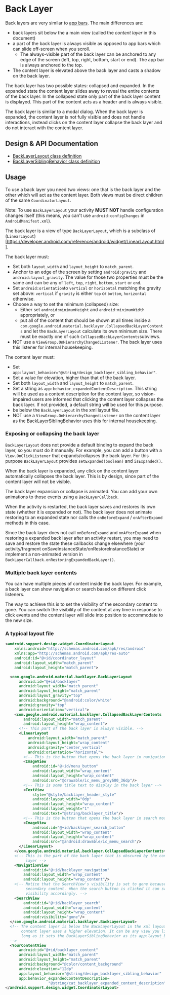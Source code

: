 <!--docs:
title: "Back Layer"
layout: detail
section: components
excerpt: "Back layers are views that sit below a main content layer with some content in the back layer being obscured by the content layer."
path: /catalog/back-layer-layout/
-->

# Back Layer

Back layers are very similar to [app bars](AppBarLayout.md). The main
differences are:

-   back layers sit below the a main view (called the *content layer* in this
    document)
-   a part of the back layer is always visible as opposed to app bars which can
    slide off-screen when you scroll.
    -   The always-visible part of the back layer can be anchored to any edge of
        the screen (left, top, right, bottom, start or end). The app bar is
        always anchored to the top.
-   The content layer is elevated above the back layer and casts a shadow on the
    back layer.

The back layer has two possible states: collapsed and expanded. In the expanded
state the content layer slides away to reveal the entire contents of the back
layer. In the collapsed state only part of the back layer content is displayed.
This part of the content acts as a header and is always visible.

The back layer is similar to a modal dialog. When the back layer is expanded,
the content layer is not fully visible and does not handle interactions, instead
clicks on the content layer collapse the back layer and do not interact with the
content layer.

## Design & API Documentation

-   [BackLayerLayout class
    definition](https://github.com/material-components/material-components-android/tree/master/lib/java/com/google/android/material/backlayer/BackLayerLayout.java)
    <!--{: .icon-list-item.icon-list-item--link }-->
-   [BackLayerSiblingBehavior class
    definition](https://github.com/material-components/material-components-android/tree/master/lib/java/com/google/android/material/backlayer/BackLayerSiblingBehavior.java)
    <!--{: .icon-list-item.icon-list-item--link }--> <!--{: .icon-list }-->

## Usage

To use a back layer you need two views: one that is the back layer and the other
which will act as the content layer. Both views must be direct children of the
same `CoordinatorLayout`.

Note: To use `BackLayerLayout` your activity **MUST NOT** handle configuration
changes itself (this means, you can't use `android:configChanges` in
`AndroidManifest.xml`).

The back layer is a view of type `BackLayerLayout`, which is a subclass of
(`LinearLayout`)[https://developer.android.com/reference/android/widget/LinearLayout.html].

The back layer must:

-   Set both `layout_width` and `layout_height` to `match_parent`.
-   Anchor to an edge of the screen by setting `android:gravity` and
    `android:layout_gravity`. The value for those two properties must be the
    same and can be any of `left`, `top`, `right`, `bottom`, `start` or `end`.
-   Set `android:orientation`to `vertical` or `horizontal` matching the gravity
    set above: `vertical` if `gravity` is either `top` or `bottom`, `horizontal`
    otherwise.
-   Choose a way to set the minimum (collapsed) size:
    -   Either set `android:minimumHeight` and `android:minimumWidth`
        appropriately, or
    -   put all of the content that should be shown at all times inside a
        `com.google.android.material.backlayer.CollapsedBackLayerContents` and let
        the `BackLayerLayout` calculate its own minimum size. There must be
        exactly one of such `CollapsedBackLayerContents`subviews.
-   NOT use a `ViewGroup.OnHierarchyChangedListener`. The back layer uses
    this listener for internal housekeeping.

The content layer must:

-   Set `app:layout_behavior="@string/design_backlayer_sibling_behavior"`.
-   Set a value for elevation, higher than that of the back layer.
-   Set both `layout_width` and `layout_height` to `match_parent`.
-   Set a string as `app:behavior_expandedContentDescription`. This string will
    be used as a content description for the content layer, so vision-impaired
    users are informed that clicking the content layer collapses the back layer.
    If not provided, a default string will be used for this purpose.
-   be below the `BackLayerLayout` in the xml layout file.
-   NOT use a `ViewGroup.OnHierarchyChangedListener` on the content layer as the
    BackLayerSiblingBehavior uses this for internal housekeeping.

### Exposing or collapsing the back layer

`BackLayerLayout` does not provide a default binding to expand the back layer,
so you must do it manually. For example, you can add a button with a
`View.OnClickListener` that expands/collapses the back layer. For this purpose
`BackLayerLayout` provides `setExpanded(boolean)` and `isExpanded()`.

When the back layer is expanded, any click on the content layer automatically
collapses the back layer. This is by design, since part of the content layer
will not be visible.

The back layer expansion or collapse is animated. You can add your own
animations to those events using a `BackLayerCallback`.

When the activity is restarted, the back layer saves and restores its own state
(whether it is expanded or not). The back layer does not animate restoring to an
expanded state nor calls the `onBeforeExpand` / `onAfterExpand` methods in this
case.

Since the back layer does not call `onBeforeExpand` and `onAfterExpand` when
restoring a expanded back layer after an activity restart, you may need to save
and restore the state these callbacks change elsewhere (your activity/fragment
onSaveInstanceState/onRestoreInstanceState) or implement a non-animated version
in `BackLayerCallback.onRestoringExpandedBackLayer()`.

### Multiple back layer contents

You can have multiple pieces of content inside the back layer. For example, a
back layer can show navigation or search based on different click listeners.

The way to achieve this is to set the visibility of the secondary content to
gone. You can switch the visibility of the content at any time in response to
click events and the content layer will slide into position to accommodate to
the new size.

### A typical layout file

```xml
<android.support.design.widget.CoordinatorLayout
    xmlns:android="http://schemas.android.com/apk/res/android"
    xmlns:app="http://schemas.android.com/apk/res-auto"
    android:id="@+id/coordinator_layout"
    android:layout_width="match_parent"
    android:layout_height="match_parent">

  <com.google.android.material.backlayer.BackLayerLayout
      android:id="@+id/backlayer"
      android:layout_width="match_parent"
      android:layout_height="match_parent"
      android:layout_gravity="top"
      android:background="@android:color/white"
      android:gravity="top"
      android:orientation="vertical">
    <com.google.android.material.backlayer.CollapsedBackLayerContents
        android:layout_width="match_parent"
        android:layout_height="wrap_content">
      <!-- This part of the back layer is always visible. -->
      <LinearLayout
          android:layout_width="match_parent"
          android:layout_height="wrap_content"
          android:gravity="center_vertical"
          android:orientation="horizontal">
        <!-- This is the button that opens the back layer in navigation mode -->
        <ImageView
            android:id="@+id/menu_button"
            android:layout_width="wrap_content"
            android:layout_height="wrap_content"
            android:src="@drawable/ic_menu_grey600_36dp"/>
        <!-- This is some title text to display in the back layer -->
        <TextView
            style="@style/backlayer_header_style"
            android:layout_width="0dp"
            android:layout_height="wrap_content"
            android:layout_weight="1"
            android:text="@string/backlayer_title"/>
        <!-- This is the button that opens the back layer in search mode -->
        <ImageView
            android:id="@+id/backlayer_search_button"
            android:layout_width="wrap_content"
            android:layout_height="wrap_content"
            android:src="@android:drawable/ic_menu_search"/>
      </LinearLayout>
    </com.google.android.material.backlayer.CollapsedBackLayerContents>
    <!-- This is the part of the back layer that is obscured by the content
         layer -->
    <NavigationView
        android:id="@+id/backlayer_navigation"
        android:layout_width="wrap_content"
        android:layout_height="wrap_content"/>
    <!-- Notice that the SearchView's visibility is set to gone because it's the
         secondary content. When the search button is clicked it can switch the
         visibility accordingly. -->
    <SearchView
        android:id="@+id/backlayer_search"
        android:layout_width="wrap_content"
        android:layout_height="wrap_content"
        android:visibility="gone"/>
  </com.google.android.material.backlayer.BackLayerLayout>
  <!-- The content layer is below the BackLayerLayout in the xml layout, but the
       content layer uses a higher elevation. It can be any view you like as
       long as it sets the BackLayerSiblingBehavior as its app:layout_behavior.
  -->
  <YourContentView
      android:id="@+id/backlayer_content"
      android:layout_width="match_parent"
      android:layout_height="match_parent"
      android:background="@color/content_background"
      android:elevation="12dp"
      app:layout_behavior="@string/design_backlayer_sibling_behavior"
      app:behavior_expandedContentDescription=
                   "@string/cat_backlayer_expanded_content_description"/>
</android.support.design.widget.CoordinatorLayout>
```
